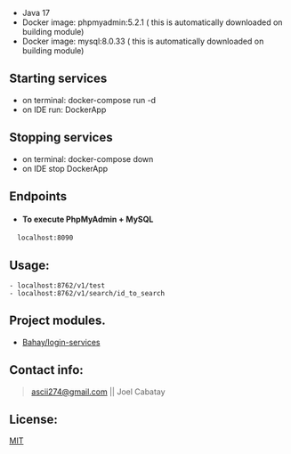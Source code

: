 - Java 17
- Docker image: phpmyadmin:5.2.1 ( this is automatically downloaded on building module)
- Docker image: mysql:8.0.33 ( this is automatically downloaded on building module)

## Starting services

* on terminal: docker-compose run -d
* on IDE run: DockerApp

## Stopping services
* on terminal: docker-compose down
* on IDE stop DockerApp


## Endpoints
- #### To execute PhpMyAdmin + MySQL
```
  localhost:8090
```

## Usage:
```
- localhost:8762/v1/test
- localhost:8762/v1/search/id_to_search
```
## Project modules.
* [Bahay/login-services](Bahay-login-services/README.md)<br>


## Contact info:

> ascii274@gmail.com || Joel Cabatay

## License:

[MIT](https://opensource.org/licenses/MIT)